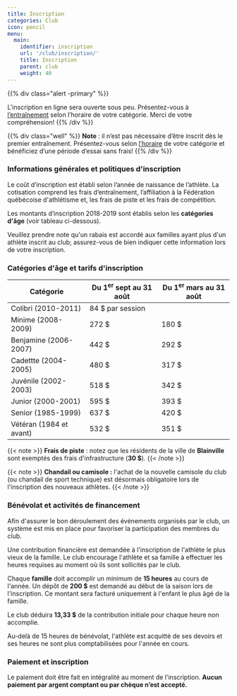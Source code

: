 ```yaml
---
title: Inscription
categories: Club
icon: pencil
menu:
  main:
    identifier: inscription
    url: '/club/inscription/'
    title: Inscription
    parent: club
    weight: 40
---
```


{{% div class="alert -primary" %}}

<span class="icon icon-stopwatch"></span> L'inscription en ligne sera ouverte sous peu. Présentez-vous à [l’entraînement](/club/entrainements) selon l’horaire de votre catégorie. Merci de votre compréhension!
{{% /div %}}


{{% div class="well" %}}
**Note** : il n’est pas nécessaire d’être inscrit dès le premier entraînement. Présentez-vous selon [l’horaire](/club/entrainements) de votre catégorie et bénéficiez d’une période d’essai sans frais!
{{% /div %}}

### Informations générales et politiques d'inscription

Le coût d’inscription est établi selon l’année de naissance de l’athlète. La cotisation comprend les frais d’entraînement, l’affiliation à la Fédération québécoise d'athlétisme et, les frais de piste et les frais de compétition.

Les montants d’inscription 2018-2019 sont établis selon les **catégories d'âge** (voir tableau ci-dessous).

Veuillez prendre note qu'un rabais est accordé aux familles ayant plus d'un athlète inscrit au club; assurez-vous de bien indiquer cette information lors de votre inscription.

### Catégories d'âge et tarifs d'inscription

| Catégorie               | Du 1<sup>er</sup> sept au 31 août | Du 1<sup>er</sup> mars au 31 août |
| ----------------------- | --------------------------------- | --------------------------------  |
| Colibri (2010-2011)     | 84 $ par session                  |
| Minime (2008-2009)      | 272 $                             | 180 $
| Benjamine (2006-2007)   | 442 $                             | 292 $
| Cadettte (2004-2005)    | 480 $                             | 317 $
| Juvénile (2002-2003)    | 518 $                             | 342 $
| Junior (2000-2001)      | 595 $                             | 393 $
| Senior (1985-1999)      | 637 $                             | 420 $
| Vétéran (1984 et avant) | 532 $                             | 351 $

{{< note >}}
**Frais de piste** : notez que les résidents de la ville de **Blainville** sont exemptés des frais d'infrastructure (**30 $**).
{{< /note >}}

{{< note >}}
**Chandail ou camisole :** l'achat de la nouvelle camisole du club (ou chandail de sport technique) est désormais obligatoire lors de l'inscription des nouveaux athlètes.
{{< /note >}}

<!--
### Catégories d'âge et tarifs d'inscription (club Lachute)

| Catégorie               | Cotisation   |
| ----------------------- | ------------ |
| Benjamine (2005-2006)   | 90 $         |
| Cadette (2003-2004)     | 100 $        |
| Juvénile (2001-2002)    | 110 $        |
-->

### Bénévolat et activités de financement

Afin d'assurer le bon déroulement des événements organisés par le club, un système est mis en place pour favoriser la participation des membres du club.

Une contribution financière est demandée à l'inscription de l'athlète le plus vieux de la famille. Le club encourage l'athlète et sa famille à effectuer les heures requises au moment où ils sont sollicités par le club.

Chaque **famille** doit accomplir un minimum de **15 heures** au cours de l'année. Un dépôt de **200 $** est demandé au début de la saison lors de l'inscription. Ce montant sera facturé uniquement à l'enfant le plus âgé de la famille.

Le club déduira **13,33 $** de la contribution initiale pour chaque heure non accomplie.

Au-delà de 15 heures de bénévolat, l'athlète est acquitté de ses devoirs et ses heures ne sont plus comptabilisées pour l'année en cours.

<!-- TODO: Refaire document bénévolat à jour -->
<!--Pour tous les détails, consultez le [document](https://corsaire-chaparral.org/assets/docs/systeme-contribution-benevolat.pdf) concernant le système de contribution de bénévolat.-->

### Paiement et inscription

Le paiement doit être fait en intégralité au moment de l'inscription. **Aucun paiement par argent comptant ou par chèque n’est accepté.**
